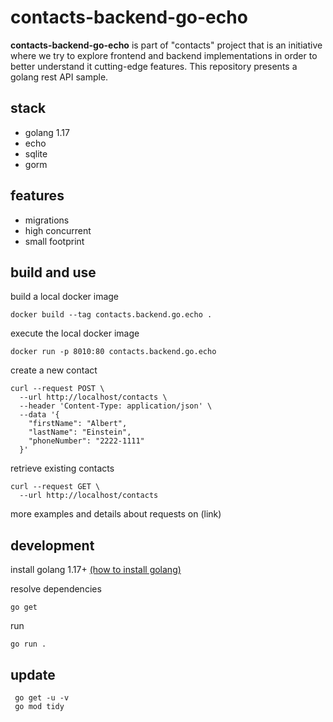 # contacts-backend-go-echo

**contacts-backend-go-echo** is part of "contacts" project that is an initiative where we try to explore frontend and backend implementations in order to better understand it cutting-edge features. This repository presents a golang rest API sample.

## stack
* golang 1.17
* echo
* sqlite
* gorm

## features
* migrations
* high concurrent
* small footprint

## build and use
build a local docker image
```
docker build --tag contacts.backend.go.echo .
```

execute the local docker image
```
docker run -p 8010:80 contacts.backend.go.echo
```

create a new contact
```
curl --request POST \
  --url http://localhost/contacts \
  --header 'Content-Type: application/json' \
  --data '{
	"firstName": "Albert",
	"lastName": "Einstein",
	"phoneNumber": "2222-1111"
  }'
```

retrieve existing contacts
```
curl --request GET \
  --url http://localhost/contacts
```
more examples and details about requests on (link)


## development 

install golang 1.17+ [(how to install golang)](https://go.dev/doc/install)

resolve dependencies
```
go get
```

run 
```
go run .
```

## update
```
 go get -u -v
 go mod tidy
```
